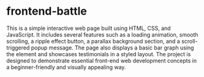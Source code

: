 # frontend-battle
This is a simple interactive web page built using HTML, CSS, and JavaScript. It includes several features such as a loading animation, smooth scrolling, a ripple effect button, a parallax background section, and a scroll-triggered popup message. The page also displays a basic bar graph using the <canvas> element and showcases testimonials in a styled layout. The project is designed to demonstrate essential front-end web development concepts in a beginner-friendly and visually appealing way.
